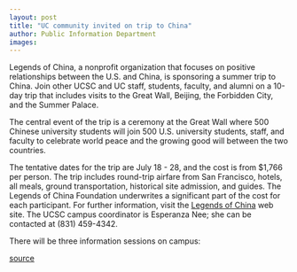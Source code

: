 ```yaml
---
layout: post
title: "UC community invited on trip to China"
author: Public Information Department
images:
---
```


Legends of China, a nonprofit organization that focuses on positive relationships between the U.S. and China, is sponsoring a summer trip to China. Join other UCSC and UC staff, students, faculty, and alumni on a 10-day trip that includes visits to the Great Wall, Beijing, the Forbidden City, and the Summer Palace.

The central event of the trip is a ceremony at the Great Wall where 500 Chinese university students will join 500 U.S. university students, staff, and faculty to celebrate world peace and the growing good will between the two countries.

The tentative dates for the trip are July 18 - 28, and the cost is from $1,766 per person. The trip includes round-trip airfare from San Francisco, hotels, all meals, ground transportation, historical site admission, and guides. The Legends of China Foundation underwrites a significant part of the cost for each participant. For further information, visit the [Legends of China][1] web site. The UCSC campus coordinator is Esperanza Nee; she can be contacted at (831) 459-4342.

There will be three information sessions on campus:

[1]: http://www.legendsofchina.com

[source](http://www1.ucsc.edu/currents/04-05/02-21/brief-china.asp "Permalink to brief-china")
